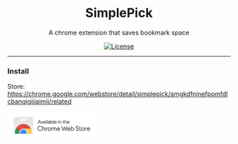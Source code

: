 <h1 align="center">SimplePick</h1>
<p align="center"> A chrome extension that saves bookmark space </p>
<p align="center">
  <a href="https://en.wikipedia.org/wiki/MIT_License"><img src="https://img.shields.io/badge/license-MIT-blue.svg" alt="License"></a>
</p>
<hr>

### Install

 Store: https://chrome.google.com/webstore/detail/simplepick/amgkdfnjnefpomfdlcbangigijjaimij/related <br>
 <br>
<img src="ChromeWebStore_Badge_v2_206x58.png">
